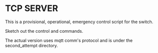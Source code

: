 # TCP SERVER

This is a provisional, operational, emergency control script for the switch.

Sketch out the control and commands.

The actual version uses mqtt comm's protocol and is under the second_attempt directory.
